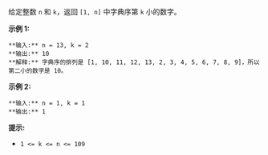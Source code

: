 给定整数 `n` 和 `k`，返回  `[1, n]` 中字典序第 `k` 小的数字。



**示例 1:**

    
    
    **输入:** n = 13, k = 2
    **输出:** 10
    **解释:** 字典序的排列是 [1, 10, 11, 12, 13, 2, 3, 4, 5, 6, 7, 8, 9]，所以第二小的数字是 10。
    

**示例 2:**

    
    
    **输入:** n = 1, k = 1
    **输出:** 1
    



**提示:**

  * `1 <= k <= n <= 109`

